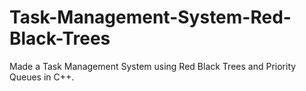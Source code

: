 # Task-Management-System-Red-Black-Trees
Made a Task Management System using Red Black Trees and Priority Queues in C++.

